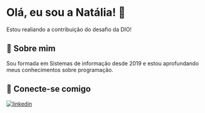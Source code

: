 
# Olá, eu sou a Natália! 👋

Estou realiando a contribuição do desafio da DIO!


## 🚀 Sobre mim
Sou formada em Sistemas de informação desde 2019 e estou aprofundando meus conhecimentos sobre programação.


## 🔗 Conecte-se comigo
[![linkedin](https://img.shields.io/badge/linkedin-0A66C2?style=for-the-badge&logo=linkedin&logoColor=white)](https://www.linkedin.com/)
